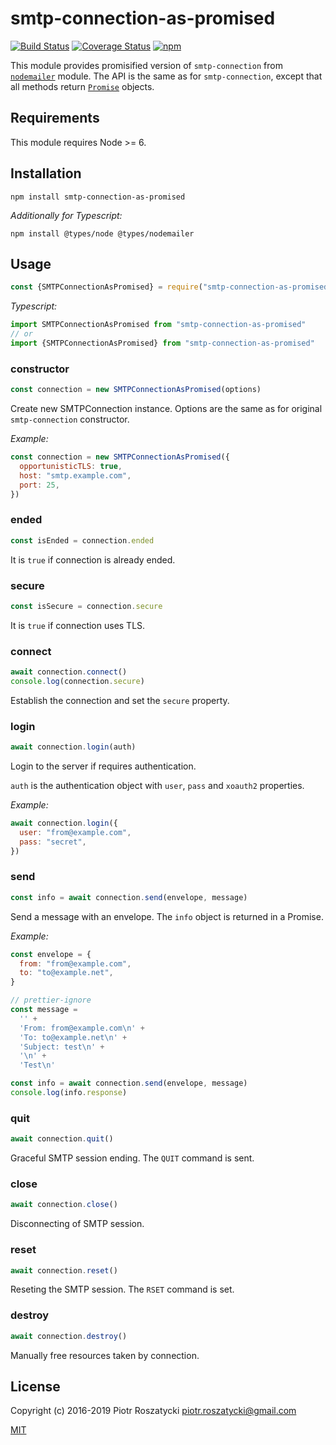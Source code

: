 # smtp-connection-as-promised

<!-- markdownlint-disable MD013 -->

[![Build Status](https://secure.travis-ci.org/dex4er/js-smtp-connection-as-promised.svg)](http://travis-ci.org/dex4er/js-smtp-connection-as-promised) [![Coverage Status](https://coveralls.io/repos/github/dex4er/js-smtp-connection-as-promised/badge.svg)](https://coveralls.io/github/dex4er/js-smtp-connection-as-promised) [![npm](https://img.shields.io/npm/v/smtp-connection-as-promised.svg)](https://www.npmjs.com/package/smtp-connection-as-promised)

<!-- markdownlint-enable MD013 -->

This module provides promisified version of `smtp-connection` from
[`nodemailer`](https://www.npmjs.com/package/nodemailer) module. The API is the
same as for `smtp-connection`, except that all methods return
[`Promise`](https://developer.mozilla.org/en-US/docs/Web/JavaScript/Reference/Global_Objects/Promise)
objects.

## Requirements

This module requires Node >= 6.

## Installation

```shell
npm install smtp-connection-as-promised
```

_Additionally for Typescript:_

```shell
npm install @types/node @types/nodemailer
```

## Usage

```js
const {SMTPConnectionAsPromised} = require("smtp-connection-as-promised")
```

_Typescript:_

```ts
import SMTPConnectionAsPromised from "smtp-connection-as-promised"
// or
import {SMTPConnectionAsPromised} from "smtp-connection-as-promised"
```

### constructor

```js
const connection = new SMTPConnectionAsPromised(options)
```

Create new SMTPConnection instance. Options are the same as for original
`smtp-connection` constructor.

_Example:_

```js
const connection = new SMTPConnectionAsPromised({
  opportunisticTLS: true,
  host: "smtp.example.com",
  port: 25,
})
```

### ended

```js
const isEnded = connection.ended
```

It is `true` if connection is already ended.

### secure

```js
const isSecure = connection.secure
```

It is `true` if connection uses TLS.

### connect

```js
await connection.connect()
console.log(connection.secure)
```

Establish the connection and set the `secure` property.

### login

```js
await connection.login(auth)
```

Login to the server if requires authentication.

`auth` is the authentication object with `user`, `pass` and `xoauth2`
properties.

_Example:_

```js
await connection.login({
  user: "from@example.com",
  pass: "secret",
})
```

### send

```js
const info = await connection.send(envelope, message)
```

Send a message with an envelope. The `info` object is returned in a Promise.

_Example:_

```js
const envelope = {
  from: "from@example.com",
  to: "to@example.net",
}

// prettier-ignore
const message =
  '' +
  'From: from@example.com\n' +
  'To: to@example.net\n' +
  'Subject: test\n' +
  '\n' +
  'Test\n'

const info = await connection.send(envelope, message)
console.log(info.response)
```

### quit

```js
await connection.quit()
```

Graceful SMTP session ending. The `QUIT` command is sent.

### close

```js
await connection.close()
```

Disconnecting of SMTP session.

### reset

```js
await connection.reset()
```

Reseting the SMTP session. The `RSET` command is set.

### destroy

```js
await connection.destroy()
```

Manually free resources taken by connection.

## License

Copyright (c) 2016-2019 Piotr Roszatycki <piotr.roszatycki@gmail.com>

[MIT](https://opensource.org/licenses/MIT)
